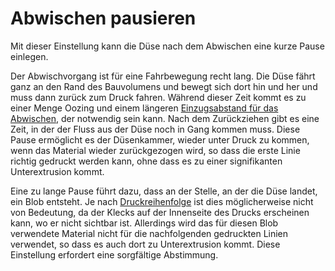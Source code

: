Abwischen pausieren
====
Mit dieser Einstellung kann die Düse nach dem Abwischen eine kurze Pause einlegen.

Der Abwischvorgang ist für eine Fahrbewegung recht lang. Die Düse fährt ganz an den Rand des Bauvolumens und bewegt sich dort hin und her und muss dann zurück zum Druck fahren. Während dieser Zeit kommt es zu einer Menge Oozing und einem längeren [Einzugsabstand für das Abwischen](wipe_retraction_amount.md), der notwendig sein kann. Nach dem Zurückziehen gibt es eine Zeit, in der der Fluss aus der Düse noch in Gang kommen muss. Diese Pause ermöglicht es der Düsenkammer, wieder unter Druck zu kommen, wenn das Material wieder zurückgezogen wird, so dass die erste Linie richtig gedruckt werden kann, ohne dass es zu einer signifikanten Unterextrusion kommt.

Eine zu lange Pause führt dazu, dass an der Stelle, an der die Düse landet, ein Blob entsteht. Je nach [Druckreihenfolge](../infill/infill_before_walls.md) ist dies möglicherweise nicht von Bedeutung, da der Klecks auf der Innenseite des Drucks erscheinen kann, wo er nicht sichtbar ist. Allerdings wird das für diesen Blob verwendete Material nicht für die nachfolgenden gedruckten Linien verwendet, so dass es auch dort zu Unterextrusion kommt. Diese Einstellung erfordert eine sorgfältige Abstimmung.